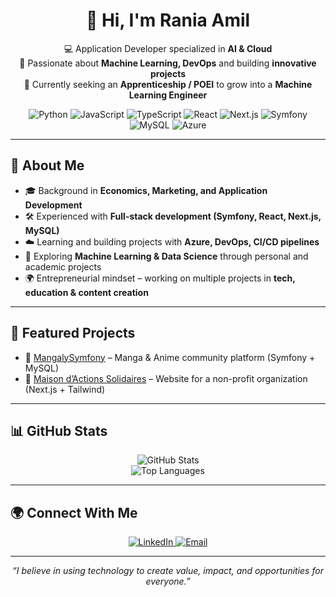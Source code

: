 <div align="center">
  <h1>👋 Hi, I'm Rania Amil</h1>
  <p>
    💻 Application Developer specialized in <strong>AI & Cloud</strong><br>
    🚀 Passionate about <strong>Machine Learning, DevOps</strong> and building <strong>innovative projects</strong><br>
    🎯 Currently seeking an <strong>Apprenticeship / POEI</strong> to grow into a <strong>Machine Learning Engineer</strong>
  </p>
  
  <!-- Badges -->
  <p>
    <img alt="Python" src="https://img.shields.io/badge/Python-3776AB?logo=python&logoColor=white">
    <img alt="JavaScript" src="https://img.shields.io/badge/JavaScript-F7DF1E?logo=javascript&logoColor=black">
    <img alt="TypeScript" src="https://img.shields.io/badge/TypeScript-3178C6?logo=typescript&logoColor=white">
    <img alt="React" src="https://img.shields.io/badge/React-61DAFB?logo=react&logoColor=black">
    <img alt="Next.js" src="https://img.shields.io/badge/Next.js-000000?logo=nextdotjs&logoColor=white">
    <img alt="Symfony" src="https://img.shields.io/badge/Symfony-000000?logo=symfony&logoColor=white">
    <img alt="MySQL" src="https://img.shields.io/badge/MySQL-4479A1?logo=mysql&logoColor=white">
    <img alt="Azure" src="https://img.shields.io/badge/Azure-0078D4?logo=microsoftazure&logoColor=white">
  </p>
</div>

---

## 🚀 About Me
- 🎓 Background in **Economics, Marketing, and Application Development**  
- 🛠️ Experienced with **Full-stack development (Symfony, React, Next.js, MySQL)**  
- ☁️ Learning and building projects with **Azure, DevOps, CI/CD pipelines**  
- 🤖 Exploring **Machine Learning & Data Science** through personal and academic projects  
- 🌍 Entrepreneurial mindset – working on multiple projects in **tech, education & content creation**  

---

## 📌 Featured Projects
- 🔹 [MangalySymfony](https://github.com/raniaamil/mangalysymfony) – Manga & Anime community platform (Symfony + MySQL)  
- 🔹 [Maison d’Actions Solidaires](https://github.com/raniaamil/maison_actions_solidaires) – Website for a non-profit organization (Next.js + Tailwind)  

---

## 📊 GitHub Stats
<p align="center">
  <img src="https://github-readme-stats.vercel.app/api?username=raniaamil&show_icons=true&theme=radical" alt="GitHub Stats">
  <br>
  <img src="https://github-readme-stats.vercel.app/api/top-langs/?username=raniaamil&layout=compact&theme=radical" alt="Top Languages">
</p>

---

## 🌍 Connect With Me
<p align="center">
  <a href="https://www.linkedin.com/in/rania-amil/">
    <img alt="LinkedIn" src="https://img.shields.io/badge/LinkedIn-0A66C2?logo=linkedin&logoColor=white">
  </a>
  <a href="mailto:your.email@example.com">
    <img alt="Email" src="https://img.shields.io/badge/Email-D14836?logo=gmail&logoColor=white">
  </a>
  <!-- Add portfolio if available -->
</p>

---

<p align="center"><em>“I believe in using technology to create value, impact, and opportunities for everyone.”</em></p>
